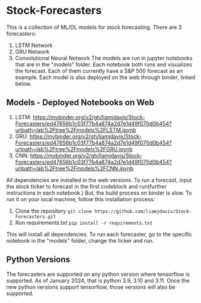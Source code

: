 # Stock-Forecasters
This is a collection of ML/DL models for stock forecasting. There are 3 forecasters:
1. LSTM Network
2. GRU Network
3. Convolutional Neural Network
The models are run in jupyter notebooks that are in the "models" folder. Each notebook both runs and visualizes the forecast. Each of them currently have a S&P 500 forecast as an example. Each model is also deployed on the web through binder, linked below.

## Models - Deployed Notebooks on Web
1. LSTM: https://mybinder.org/v2/gh/liamjdavis/Stock-Forecasters/ed47656b1c03f77b4a874a2d7e1d49f070d0b454?urlpath=lab%2Ftree%2Fmodels%2FLSTM.ipynb
2. GRU: https://mybinder.org/v2/gh/liamjdavis/Stock-Forecasters/ed47656b1c03f77b4a874a2d7e1d49f070d0b454?urlpath=lab%2Ftree%2Fmodels%2FGRU.ipynb
3. CNN: https://mybinder.org/v2/gh/liamjdavis/Stock-Forecasters/ed47656b1c03f77b4a874a2d7e1d49f070d0b454?urlpath=lab%2Ftree%2Fmodels%2FCNN.ipynb

All dependencies are installed in the web versions. To run a forecast, input the stock ticker to forecast in the first codeblock and run(further instructions in each notebook.) But, the build process on binder is slow. To run it on your local machine, follow this installation process:

1. Clone the repository
```git clone https://github.com/liamjdavis/Stock-Forecasters.git```
2. Run requirements.txt
```pip install -r requirements.txt```

This will install all dependencies. To run each forecaster, go to the specific notebook in the "models" folder, change the ticker and run. 

## Python Versions
The forecasters are supported on any python version where tensorflow is supported. As of January 2024, that is python 3.9, 3.10 and 3.11. Once the new python versions support tensorflow, those versions will also be supported. 
